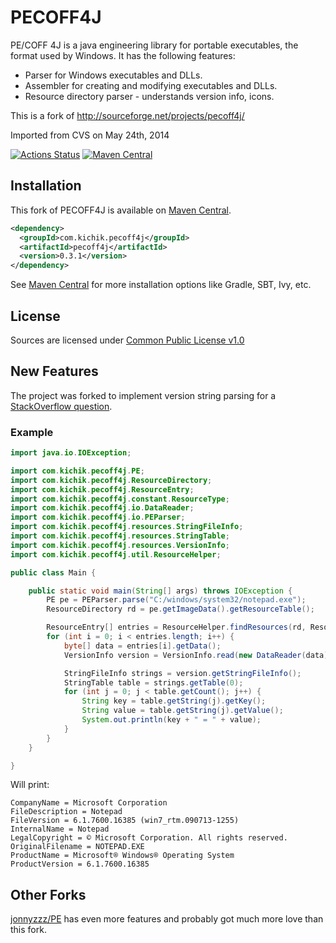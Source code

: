 # PECOFF4J

PE/COFF 4J is a java engineering library for portable executables, the format used by Windows. It has the following features:

* Parser for Windows executables and DLLs.
* Assembler for creating and modifying executables and DLLs.
* Resource directory parser - understands version info, icons.

This is a fork of http://sourceforge.net/projects/pecoff4j/

Imported from CVS on May 24th, 2014

[![Actions Status](https://github.com/kichik/pecoff4j/workflows/Build/badge.svg)](https://github.com/kichik/pecoff4j)
[![Maven Central](https://img.shields.io/maven-central/v/com.kichik.pecoff4j/pecoff4j.svg?label=Maven%20Central)](https://central.sonatype.com/artifact/com.kichik.pecoff4j/pecoff4j/)

## Installation

This fork of PECOFF4J is available on [Maven Central](https://search.maven.org/artifact/com.kichik.pecoff4j/pecoff4j).

```xml
<dependency>
  <groupId>com.kichik.pecoff4j</groupId>
  <artifactId>pecoff4j</artifactId>
  <version>0.3.1</version>
</dependency>
```

See [Maven Central](https://search.maven.org/artifact/com.kichik.pecoff4j/pecoff4j) for more installation options like
Gradle, SBT, Ivy, etc.

## License

Sources are licensed under [Common Public License v1.0](http://www.eclipse.org/legal/cpl-v10.html)

## New Features

The project was forked to implement version string parsing for a [StackOverflow question](http://stackoverflow.com/questions/23845480/how-to-get-windows-file-details/23848792).

### Example

```java
import java.io.IOException;

import com.kichik.pecoff4j.PE;
import com.kichik.pecoff4j.ResourceDirectory;
import com.kichik.pecoff4j.ResourceEntry;
import com.kichik.pecoff4j.constant.ResourceType;
import com.kichik.pecoff4j.io.DataReader;
import com.kichik.pecoff4j.io.PEParser;
import com.kichik.pecoff4j.resources.StringFileInfo;
import com.kichik.pecoff4j.resources.StringTable;
import com.kichik.pecoff4j.resources.VersionInfo;
import com.kichik.pecoff4j.util.ResourceHelper;

public class Main {

	public static void main(String[] args) throws IOException {
		PE pe = PEParser.parse("C:/windows/system32/notepad.exe");
		ResourceDirectory rd = pe.getImageData().getResourceTable();

		ResourceEntry[] entries = ResourceHelper.findResources(rd, ResourceType.VERSION_INFO);
		for (int i = 0; i < entries.length; i++) {
			byte[] data = entries[i].getData();
			VersionInfo version = VersionInfo.read(new DataReader(data));

			StringFileInfo strings = version.getStringFileInfo();
			StringTable table = strings.getTable(0);
			for (int j = 0; j < table.getCount(); j++) {
				String key = table.getString(j).getKey();
				String value = table.getString(j).getValue();
				System.out.println(key + " = " + value);
			}
		}
	}

}

```

Will print:

```
CompanyName = Microsoft Corporation
FileDescription = Notepad
FileVersion = 6.1.7600.16385 (win7_rtm.090713-1255)
InternalName = Notepad
LegalCopyright = © Microsoft Corporation. All rights reserved.
OriginalFilename = NOTEPAD.EXE
ProductName = Microsoft® Windows® Operating System
ProductVersion = 6.1.7600.16385
```

## Other Forks

[jonnyzzz/PE](https://github.com/jonnyzzz/PE) has even more features and probably got much more love than this fork.
